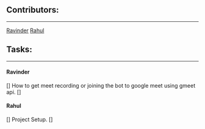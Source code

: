 ## Contributors:
---

[Ravinder](https://github.com/ravinder-chadha)
[Rahul](https://github.com/rahulduvedi)

## Tasks:
---

#### Ravinder
[] How to get meet recording or joining the bot to google meet using gmeet api.
[] 
#### Rahul
[] Project Setup.
[] 
